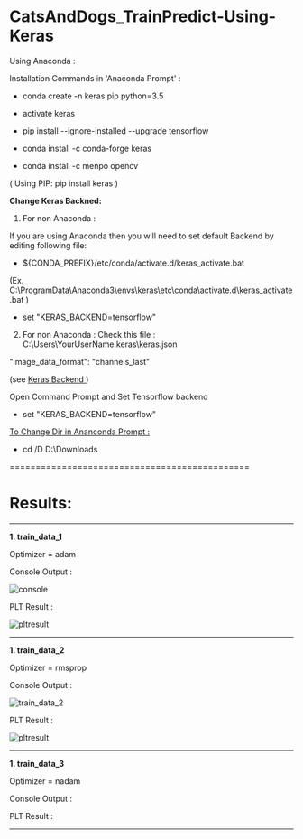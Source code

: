 # CatsAndDogs_TrainPredict-Using-Keras

Using Anaconda :

Installation Commands in 'Anaconda Prompt' :

- conda create -n keras pip python=3.5

- activate keras

- pip install --ignore-installed --upgrade tensorflow

- conda install -c conda-forge keras

- conda install -c menpo opencv


( Using PIP: pip install keras )

<b> Change Keras Backned: </b>

1. For non Anaconda :

If you are using Anaconda then you will need to set default Backend by editing following file:

- ${CONDA_PREFIX}/etc/conda/activate.d/keras_activate.bat

(Ex. C:\ProgramData\Anaconda3\envs\keras\etc\conda\activate.d\keras_activate.bat )

- set "KERAS_BACKEND=tensorflow"

2. For non Anaconda :
Check this file : C:\Users\YourUserName\.keras\keras.json

"image_data_format": "channels_last"

(see <a href="https://keras.io/backend/">Keras Backend <a/> )
  
Open Command Prompt and Set Tensorflow backend

- set "KERAS_BACKEND=tensorflow"


<u> To Change Dir in Ananconda Prompt : </u>

- cd /D D:\Downloads

==============================================

# Results:

--------------

<b> 1. train_data_1 </b>

Optimizer = adam

Console Output :

![console](https://user-images.githubusercontent.com/27011804/38608379-cf95a2ec-3d98-11e8-8f47-ba2e86988fca.PNG)

PLT Result :

![pltresult](https://user-images.githubusercontent.com/27011804/38608394-d9ae79fc-3d98-11e8-8dde-7c1224920e59.jpg)

--------------
<b> 1. train_data_2 </b>

Optimizer = rmsprop

Console Output :

![train_data_2](https://user-images.githubusercontent.com/27011804/38619298-7cd4163a-3db9-11e8-9255-01139c277381.PNG)

PLT Result :

![pltresult](https://user-images.githubusercontent.com/27011804/38619248-5e588790-3db9-11e8-94f8-9f2aa8b50b74.jpg)


--------------
<b> 1. train_data_3 </b>

Optimizer = nadam

Console Output :



PLT Result :




--------------
